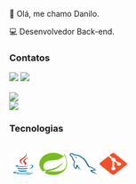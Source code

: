 <p>👋 Olá, me chamo Danilo.</p>
<p>💻 Desenvolvedor Back-end.</p>
<h3> Contatos </h3>
<div>
  <a href = "mailto:danilopereirapessoa@gmail.com"><img src="https://img.shields.io/badge/-Gmail-%23333?style=for-the-badge&logo=gmail&logoColor=white" target="_red"></a>
  <a href="https://www.linkedin.com/in/danilopereirapessoa/" target="_blank"><img src="https://img.shields.io/badge/-LinkedIn-%230077B5?style=for-the-badge&logo=linkedin&logoColor=white" target="_blank"></a> 
</div>
<br>
<div>
  <a href="https://github.com/IamDaniloP">
    <img style="display:block" src="https://github-readme-stats.vercel.app/api?username=IamDaniloP&theme=dracula&show_icons=true" />
    <img style="display:block" src="https://github-readme-stats.vercel.app/api/top-langs/?username=IamDaniloP&theme=dracula&layout=compact&langs_count=7" />
  </a>
</div>
<h3> Tecnologias </h3>
<div style="display: inline_block"><br>
  <img align="center" alt="Danilo-HTML" height="40" width="50" src="https://raw.githubusercontent.com/devicons/devicon/1119b9f84c0290e0f0b38982099a2bd027a48bf1/icons/java/java-original.svg">
  <img align="center" alt="Danilo-HTML" height="40" width="50" src="https://raw.githubusercontent.com/devicons/devicon/1119b9f84c0290e0f0b38982099a2bd027a48bf1/icons/spring/spring-original.svg">
  <img align="center" alt="Danilo-HTML" height="40" width="50" src="https://raw.githubusercontent.com/devicons/devicon/1119b9f84c0290e0f0b38982099a2bd027a48bf1/icons/mysql/mysql-original.svg">
  <!--<img align="center" alt="Danilo-HTML" height="40" width="50" src="https://raw.githubusercontent.com/devicons/devicon/1119b9f84c0290e0f0b38982099a2bd027a48bf1/icons/mongodb/mongodb-original.svg">-->
  <img align="center" alt="Danilo-HTML" height="40" width="50" src="https://raw.githubusercontent.com/devicons/devicon/1119b9f84c0290e0f0b38982099a2bd027a48bf1/icons/git/git-original.svg">
</div>

